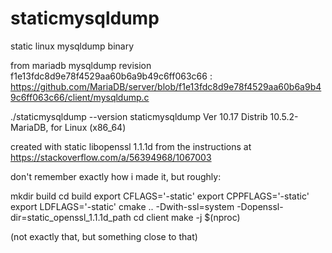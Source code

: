 # staticmysqldump
static linux mysqldump binary

from mariadb mysqldump revision f1e13fdc8d9e78f4529aa60b6a9b49c6ff063c66 : https://github.com/MariaDB/server/blob/f1e13fdc8d9e78f4529aa60b6a9b49c6ff063c66/client/mysqldump.c

./staticmysqldump --version
staticmysqldump  Ver 10.17 Distrib 10.5.2-MariaDB, for Linux (x86_64)

created with static libopenssl 1.1.1d from the instructions at https://stackoverflow.com/a/56394968/1067003

don't remember exactly how i made it, but roughly:

mkdir build
cd build
export CFLAGS='-static'
export CPPFLAGS='-static'
export LDFLAGS='-static'
cmake .. -Dwith-ssl=system -Dopenssl-dir=static_openssl_1.1.1d_path
cd client
make -j $(nproc)

(not exactly that, but something close to that)
